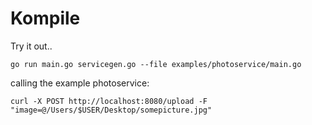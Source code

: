 # Kompile

Try it out..
```
go run main.go servicegen.go --file examples/photoservice/main.go
```

calling the example photoservice:
```
curl -X POST http://localhost:8080/upload -F "image=@/Users/$USER/Desktop/somepicture.jpg"
```

